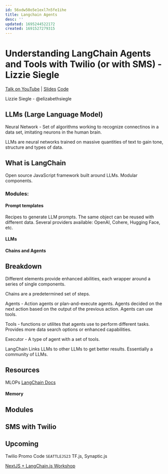 ```yaml
---
id: 56xdw50o5e1exl7n5fe1ihe
title: Langchain Agents
desc: ''
updated: 1695244522172
created: 1691527279315
---
```

# Understanding LangChain Agents and Tools with Twilio (or with SMS) - Lizzie Siegle
[Talk on YouTube](https://www.youtube.com/watch?v=AHnxRJbpyYc) | [Slides](https://docs.google.com/presentation/d/1lE_e5oGZksRtBhZVUPbKnw4KJjA3dAah5mhm-lJ4agU/edit#slide=id.p)
[Code](https://github.com/elizabethsiegle/seattlejs/blob/main/talk.js)

Lizzie Siegle - @elizabethsiegle

## LLMs (Large Language Model)
Neural Network - Set of algorithms working to recognize connectinos in a data set, imitating neurons in the human brain.

LLMs are neural networks trained on massive quantities of text to gain tone, structure and types of data.

## What is LangChain
Open source JavaScript framework built around LLMs. Modular components.

### Modules:

#### Prompt templates
Recipes to generate LLM prompts. The same object can be reused with different data.
Several providers available: OpenAI, Cohere, Hugging Face, etc.

#### LLMs

#### Chains and Agents


## Breakdown
Different elements provide enhanced abilities, each wrapper around a series of single components. 

Chains are a predetermined set of steps.

Agents - Action agents or plan-and-execute agents. Agents decided on the next action based on the output of the previous action. Agents can use tools.

Tools - functions or utilites that agents use to perform different tasks. Provides more data search options or enhanced capabilities.

Executor - A type of agent with a set of tools.

LangChain
Links LLMs to other LLMs to get better results. Essentially a community of LLMs.

## Resources
MLOPs
[LangChain Docs](js.langchain.com/docs)



#### Memory

## Modules

## SMS with Twilio

## Upcoming

Twilio Promo Code `SEATTLEJS23`
TF.js, Synaptic.js

[NextJS + LangChain.js Workshop](build-ai.dev)